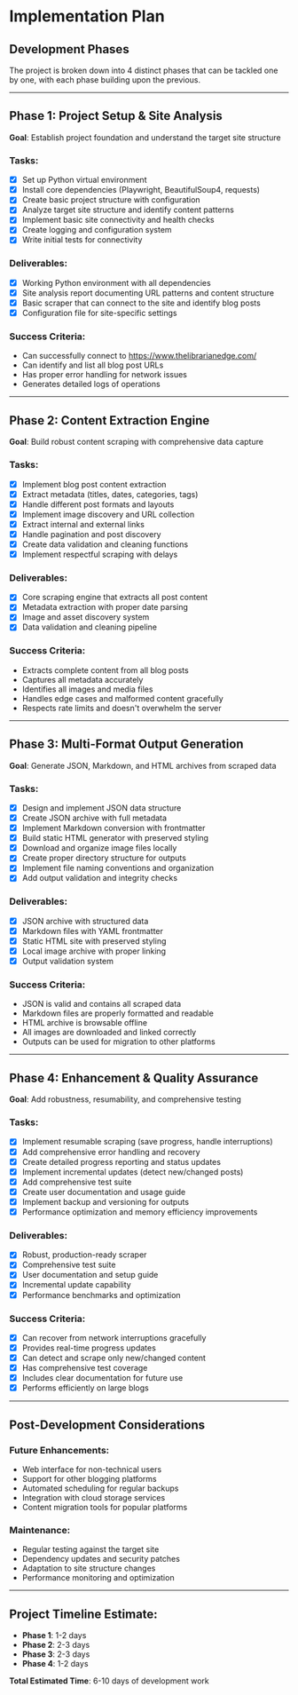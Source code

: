 # Implementation Plan

## Development Phases

The project is broken down into 4 distinct phases that can be tackled one by one, with each phase building upon the previous.

---

## Phase 1: Project Setup & Site Analysis

**Goal**: Establish project foundation and understand the target site structure

### Tasks:

- [x] Set up Python virtual environment
- [x] Install core dependencies (Playwright, BeautifulSoup4, requests)
- [x] Create basic project structure with configuration
- [x] Analyze target site structure and identify content patterns
- [x] Implement basic site connectivity and health checks
- [x] Create logging and configuration system
- [x] Write initial tests for connectivity

### Deliverables:

- [x] Working Python environment with all dependencies
- [x] Site analysis report documenting URL patterns and content structure
- [x] Basic scraper that can connect to the site and identify blog posts
- [x] Configuration file for site-specific settings

### Success Criteria:

- Can successfully connect to https://www.thelibrarianedge.com/
- Can identify and list all blog post URLs
- Has proper error handling for network issues
- Generates detailed logs of operations

---

## Phase 2: Content Extraction Engine

**Goal**: Build robust content scraping with comprehensive data capture

### Tasks:

- [x] Implement blog post content extraction
- [x] Extract metadata (titles, dates, categories, tags)
- [x] Handle different post formats and layouts
- [x] Implement image discovery and URL collection
- [x] Extract internal and external links
- [x] Handle pagination and post discovery
- [x] Create data validation and cleaning functions
- [x] Implement respectful scraping with delays

### Deliverables:

- [x] Core scraping engine that extracts all post content
- [x] Metadata extraction with proper date parsing
- [x] Image and asset discovery system
- [x] Data validation and cleaning pipeline

### Success Criteria:

- Extracts complete content from all blog posts
- Captures all metadata accurately
- Identifies all images and media files
- Handles edge cases and malformed content gracefully
- Respects rate limits and doesn't overwhelm the server

---

## Phase 3: Multi-Format Output Generation

**Goal**: Generate JSON, Markdown, and HTML archives from scraped data

### Tasks:

- [x] Design and implement JSON data structure
- [x] Create JSON archive with full metadata
- [x] Implement Markdown conversion with frontmatter
- [x] Build static HTML generator with preserved styling
- [x] Download and organize image files locally
- [x] Create proper directory structure for outputs
- [x] Implement file naming conventions and organization
- [x] Add output validation and integrity checks

### Deliverables:

- [x] JSON archive with structured data
- [x] Markdown files with YAML frontmatter
- [x] Static HTML site with preserved styling
- [x] Local image archive with proper linking
- [x] Output validation system

### Success Criteria:

- JSON is valid and contains all scraped data
- Markdown files are properly formatted and readable
- HTML archive is browsable offline
- All images are downloaded and linked correctly
- Outputs can be used for migration to other platforms

---

## Phase 4: Enhancement & Quality Assurance

**Goal**: Add robustness, resumability, and comprehensive testing

### Tasks:

- [x] Implement resumable scraping (save progress, handle interruptions)
- [x] Add comprehensive error handling and recovery
- [x] Create detailed progress reporting and status updates
- [x] Implement incremental updates (detect new/changed posts)
- [x] Add comprehensive test suite
- [x] Create user documentation and usage guide
- [x] Implement backup and versioning for outputs
- [x] Performance optimization and memory efficiency improvements

### Deliverables:

- [x] Robust, production-ready scraper
- [x] Comprehensive test suite
- [x] User documentation and setup guide
- [x] Incremental update capability
- [x] Performance benchmarks and optimization

### Success Criteria:

- [x] Can recover from network interruptions gracefully
- [x] Provides real-time progress updates
- [x] Can detect and scrape only new/changed content
- [x] Has comprehensive test coverage
- [x] Includes clear documentation for future use
- [x] Performs efficiently on large blogs

---

## Post-Development Considerations

### Future Enhancements:

- Web interface for non-technical users
- Support for other blogging platforms
- Automated scheduling for regular backups
- Integration with cloud storage services
- Content migration tools for popular platforms

### Maintenance:

- Regular testing against the target site
- Dependency updates and security patches
- Adaptation to site structure changes
- Performance monitoring and optimization

---

## Project Timeline Estimate:

- **Phase 1**: 1-2 days
- **Phase 2**: 2-3 days
- **Phase 3**: 2-3 days
- **Phase 4**: 1-2 days

**Total Estimated Time**: 6-10 days of development work
